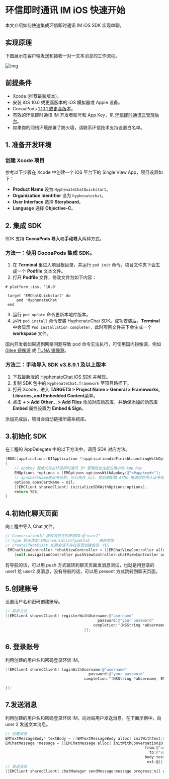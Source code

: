 # 环信即时通讯 IM iOS 快速开始

<Toc />

本文介绍如何快速集成环信即时通讯 IM iOS SDK 实现单聊。

## 实现原理

下图展示在客户端发送和接收一对一文本消息的工作流程。

![img](@static/images/android/sendandreceivemsg.png)

## 前提条件

- Xcode (推荐最新版本)。
- 安装 iOS 10.0 或更高版本的 iOS 模拟器或 Apple 设备。
- CocoaPods [1.10.1 或更高版本](https://cocoapods.org/)。
- 有效的环信即时通讯 IM 开发者账号和 App Key，见 [环信即时通讯云管理后台](/document/v1/privatization/uc_configure.html)。
- 如果你的网络环境部署了防火墙，请联系环信技术支持设置白名单。

## 1. 准备开发环境

### 创建 Xcode 项目

参考以下步骤在 Xcode 中创建一个 iOS 平台下的 Single View App，项目设置如下：

- **Product Name** 设为 `HyphenateChatQuickstart`。
- **Organization Identifier** 设为 `hyphenatechat`。
- **User Interface** 选择 **Storyboard**。
- **Language** 选择 **Objective-C**。

## 2. 集成 SDK

SDK 支持 **CocoaPods 导入**和**手动导入**两种方式。

### 方法一：使用 CocoaPods 集成 SDK。

1. 在 **Terminal** 里进入项目根目录，并运行 `pod init` 命令。项目文件夹下会生成一个 **Podfile** 文本文件。
2. 打开 **Podfile** 文件，修改文件为如下内容：

```pod
# platform :ios, '10.0'

 target 'EMChatQuickstart' do
     pod 'HyphenateChat'
 end
```

3. 运行 `pod update` 命令更新本地库版本。
4. 运行 `pod install` 命令安装 HyphenateChat SDK。成功安装后，**Terminal** 中会显示 `Pod installation complete!`，此时项目文件夹下会生成一个 **workspace** 文件。

国内开发者如果遇到网络问题导致 pod 命令无法执行，可使用国内镜像源，例如 [Gitee 镜像源](https://gitee.com/mirrors/CocoaPods-Specs) 或 [TUNA 镜像源](https://mirrors.tuna.tsinghua.edu.cn/help/CocoaPods/)。

### 方法二：手动导入 SDK v3.8.9.1 及以上版本

1. 下载最新版的 [HyphenateChat iOS SDK](https://downloadsdk.easemob.com/downloads/iOS_IM_SDK_V3.8.9.1.zip) 并解压。
2. 复制 SDK 包中的 `HyphenateChat.framework` 至项目路径下。
3. 打开 Xcode，进入 **TARGETS > Project Name > General > Frameworks, Libraries, and Embedded Content**菜单。
4. 点击 **+ > Add Other… > Add Files** 添加对应动态库，并确保添加的动态库 **Embed** 属性设置为 **Embed & Sign**。

添加完成后，项目会自动链接所需系统库。

## 3.初始化 SDK

在工程的 AppDelegate 中的以下方法中，调用 SDK 对应方法。

```objectivec
(BOOL)application:(UIApplication *)applicationdidFinishLaunchingWithOptions:(NSDictionary*)launchOptions
{
    // appkey 替换成你在环信即时通讯 IM 管理后台注册应用中的 App Key
    EMOptions *options = [EMOptions optionsWithAppkey:@"<#appkey#>"];
    // apnsCertName是证书名称，可以先传 nil，等后期配置 APNs 推送时在传入证书名称
    options.apnsCertName = nil;
    [[EMClient sharedClient] initializeSDKWithOptions:options];
    return YES;
}
```

## 4.初始化聊天页面

向工程中导入 Chat 文件。

```objectivec
// ConversationId 接收消息方的环信ID:@"user2"
// type 聊天类型:EMConversationTypeChat    单聊类型
// createIfNotExist 如果会话不存在是否创建会话：YES
 EMChatViewController *chatViewController = [[EMChatViewController alloc] initWithConversationId:@"user2" conversationType:EMConversationTypeChat];
    [self.navigationController pushViewController:chatViewController animated:YES];
```

有导航的话，可以用 push 方式跳转到聊天页面发消息测试，也就是用登录的 user1 给 user2 发消息，没有导航的话，可以用 present 方式跳转到聊天页面。

## 5.创建账号

设置用户名和密码创建账号。

```objectivec
// 异步方法
[[EMClient sharedClient] registerWithUsername:@"username"
                                         password:@"your password"
                                       completion:^(NSString *aUsername, EMError *aError) {
                                   }];
```

## 6. 登录账号

利用创建的用户名和密码登录环信 IM。

```objectivec
[[EMClient sharedClient] loginWithUsername:@"username"
                                     password:@"your password"
                                   completion:^(NSString *aUsername, EMError *aError) {

}];
```

## 7.发送消息

利用创建的用户名和密码登录环信 IM，向对端用户发送消息。在下面示例中，向 user 2 发送文本消息。

```objectivec
// 创建消息
EMTextMessageBody* textBody = [[EMTextMessageBody alloc] initWithText:@"hello"];
EMChatMessage *message = [[EMChatMessage alloc] initWithConversationID:@"user2"
                                                              from:@"user1"
                                                                to:@"user2"
                                                              body:textBody
                                                               ext:@{}];
// 发送消息
[[EMClient sharedClient].chatManager sendMessage:message progress:nil completion:^(EMChatMessage *message, EMError *error) {}];
```
